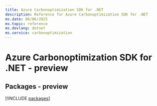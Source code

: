 ```yaml
---
title: Azure Carbonoptimization SDK for .NET
description: Reference for Azure Carbonoptimization SDK for .NET
ms.date: 06/06/2025
ms.topic: reference
ms.devlang: dotnet
ms.service: carbonoptimization
---
```

# Azure Carbonoptimization SDK for .NET - preview
## Packages - preview
[!INCLUDE [packages](carbonoptimization-index.md)]